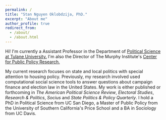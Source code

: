 ```yaml
---
permalink: /
title: "Stan Nguyen Oklobdzija, PhD."
excerpt: "About me"
author_profile: true
redirect_from: 
  - /about/
  - /about.html
---
```


Hi! I'm currently a Assistant Professor in the Department of [Political Science at Tulane University.](https://liberalarts.tulane.edu/departments/political-science) I'm also the Director of The Murphy Institute's [Center for Public Policy Research.](https://murphy.tulane.edu/public-policy) 

My current research focuses on state and local politics with special attention to housing policy. Previously, my research involved used computational social science tools to answer questions about campaign finance and election law in the United States. My work is either published or forthcoming in 
*The American Political Science Review*, *Electoral Studies*, *Research & Politics*, *Socius* and *State Politics & Policy Quarterly*. I hold a PhD in Political Science from UC San Diego, a Master of Public Policy from the University of Southern California's Price School and a BA in Sociology from UC Davis. 


